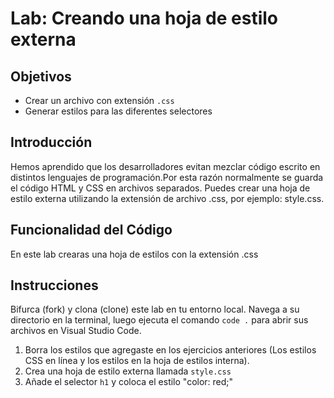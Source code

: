 # Lab: Creando una hoja de estilo externa

## Objetivos
- Crear un archivo con extensión `.css`
- Generar estilos para las diferentes selectores

## Introducción 
Hemos aprendido que los desarrolladores evitan mezclar código escrito en distintos lenguajes de programación.Por esta razón normalmente se guarda el código HTML y CSS en archivos separados.
Puedes crear una hoja de estilo externa utilizando la extensión de archivo .css, por ejemplo: style.css.


## Funcionalidad del Código
En este lab crearas una hoja de estilos con la extensión .css

## Instrucciones
Bifurca (fork) y clona (clone) este lab en tu entorno local. Navega a su directorio en la terminal, luego ejecuta el comando `code .` para abrir sus archivos en Visual Studio Code. 

1. Borra los estilos que agregaste en los ejercicios anteriores (Los estilos CSS en línea y los estilos en la hoja de estilos interna).  
2. Crea una hoja de estilo externa llamada `style.css`
3. Añade el selector `h1` y coloca el estilo "color: red;"
